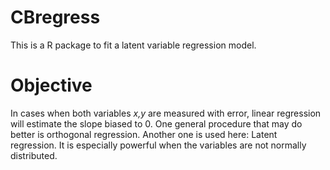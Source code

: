 # CBregress
This is a R package to fit a latent variable regression model.

# Objective
In cases when both variables _x,y_ are measured with error, linear regression will estimate the slope biased to 0. One general procedure that may do better is orthogonal regression. Another one is used here: Latent regression. It is especially powerful when the variables are not normally distributed. 



